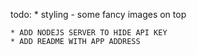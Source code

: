 todo:
    * styling - some fancy images on top

    * ADD NODEJS SERVER TO HIDE API KEY
    * ADD README WITH APP ADDRESS